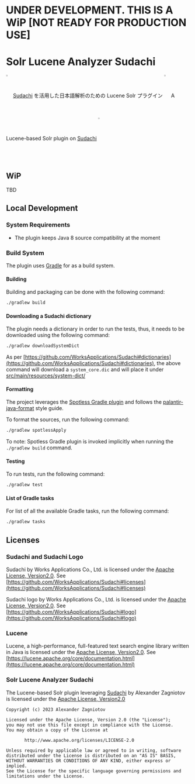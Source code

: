# UNDER DEVELOPMENT. THIS IS A WiP [NOT READY FOR PRODUCTION USE]

# Solr Lucene Analyzer Sudachi
<img align="center" src="https://cdn.jsdelivr.net/gh/WorksApplications/sudachi@develop/docs/Sudachi.png" width="3%" height="3%" /> [Sudachi](https://github.com/WorksApplications/Sudachi) を活用した日本語解析のための Lucene Solr プラグイン <img align="center" 
 src="https://cdn.jsdelivr.net/gh/WorksApplications/sudachi@develop/docs/Sudachi.png" width="3%" height="3%" /> A Lucene-based Solr plugin on [Sudachi](https://github.com/WorksApplications/Sudachi) <img align="center" src="https://cdn.jsdelivr.net/gh/WorksApplications/sudachi@develop/docs/Sudachi.png" width="3%" height="3%" />

## WiP

TBD

## Local Development

### System Requirements

- The plugin keeps Java 8 source compatibility at the moment

### Build System

The plugin uses [Gradle](https://gradle.org/) for as a build system.

#### Building

Building and packaging can be done with the following command:

```bash
./gradlew build
```

#### Downloading a Sudachi dictionary

The plugin needs a dictionary in order to run the tests, thus, it needs to be downloaded using the following command:

```bash
./gradlew downloadSystemDict
```

As per [https://github.com/WorksApplications/Sudachi#dictionaries](https://github.com/WorksApplications/Sudachi#dictionaries), the above command will download a `system_core.dic` and will place it under [src/main/resources/system-dict/](src/main/resources/system-dict)

#### Formatting

The project leverages the [Spotless Gradle plugin](https://github.com/diffplug/spotless/tree/main/plugin-gradle) and follows the [palantir-java-format](https://github.com/palantir/palantir-java-format) style guide.

To format the sources, run the following command:

```bash
./gradlew spotlessApply
```

To note: Spotless Gradle plugin is invoked implicitly when running the `./gradlew build` command.

#### Testing

To run tests, run the following command:

```bash
./gradlew test
```

#### List of Gradle tasks

For list of all the available Gradle tasks, run the following command:

```bash
./gradlew tasks
```

## Licenses

### Sudachi and Sudachi Logo

Sudachi by Works Applications Co., Ltd. is licensed under the [Apache License, Version2.0](http://www.apache.org/licenses/LICENSE-2.0.html). See [https://github.com/WorksApplications/Sudachi#licenses](https://github.com/WorksApplications/Sudachi#licenses)

Sudachi logo by Works Applications Co., Ltd. is licensed under the [Apache License, Version2.0](http://www.apache.org/licenses/LICENSE-2.0.html). See [https://github.com/WorksApplications/Sudachi#logo](https://github.com/WorksApplications/Sudachi#logo)

### Lucene

Lucene, a high-performance, full-featured text search engine library written in Java is licensed under the [Apache License, Version2.0](http://www.apache.org/licenses/LICENSE-2.0.html). See [https://lucene.apache.org/core/documentation.html](https://lucene.apache.org/core/documentation.html)


### Solr Lucene Analyzer Sudachi

The Lucene-based Solr plugin leveraging [Sudachi](https://github.com/WorksApplications/Sudachi) by Alexander Zagniotov is licensed under the [Apache License, Version2.0](http://www.apache.org/licenses/LICENSE-2.0.html)

```
Copyright (c) 2023 Alexander Zagniotov

Licensed under the Apache License, Version 2.0 (the "License");
you may not use this file except in compliance with the License.
You may obtain a copy of the License at

       http://www.apache.org/licenses/LICENSE-2.0

Unless required by applicable law or agreed to in writing, software
distributed under the License is distributed on an "AS IS" BASIS,
WITHOUT WARRANTIES OR CONDITIONS OF ANY KIND, either express or implied.
See the License for the specific language governing permissions and
limitations under the License.
```
